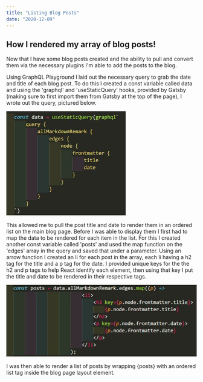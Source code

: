 ```yaml
---
title: "Listing Blog Posts"
date: "2020-12-09"
---
```


## How I rendered my array of blog posts!

Now that I have some blog posts created and the ability to pull and convert them via the necessary plugins I'm able to add the posts to the blog.

Using GraphQL Playground I laid out the necessary query to grab the date and title of each blog post.
To do this I created a const variable called data and using the 'graphql' and 'useStaticQuery' hooks, provided by Gatsby (making sure to first import them from Gatsby at the top of the page),
I wrote out the query, pictured below.

![Data Query](./images/data-query.jpg)

This allowed me to pull the post title and date to render them in an ordered list on the main blog page.
Before I was able to display them I first had to map the data to be rendered for each item in the list.
For this I created another const variable called 'posts' and used the map function on the 'edges' array in the query and saved that under a parameter.
Using an arrow function I created an li for each post in the array, each li having a h2 tag for the title and a p tag for the date.
I provided unique keys for the the h2 and p tags to help React identify each element, then using that key I put the title and date to be rendered in their respective tags.

![Data Map](./images/data-map.jpg)

I was then able to render a list of posts by wrapping {posts} with an ordered list tag inside the blog page layout element.
